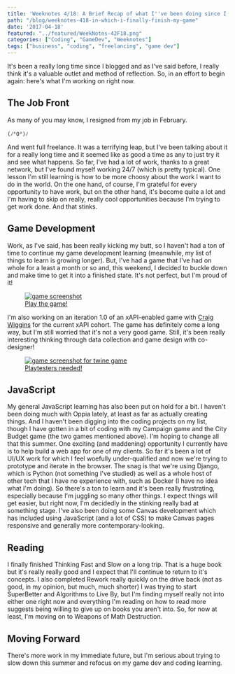 ```yaml
---
title: 'Weeknotes 4/18: A Brief Recap of what I''ve been doing since I blew up my life'
path: "/blog/weeknotes-418-in-which-i-finally-finish-my-game"
date: '2017-04-18'
featured: "../featured/WeekNotes-42F18.png"
categories: ["Coding", "GameDev", "Weeknotes"]
tags: ["business", "coding", "freelancing", "game dev"]
---
```


It's been a really long time since I blogged and as I've said before, I really think it's a valuable outlet and method of reflection. So, in an effort to begin again: here's what I'm working on right now.

## The Job Front

As many of you may know, I resigned from my job in February.

```
(ﾉ°O°)ﾉ
```

And went full freelance. It was a terrifying leap, but I've been talking about it for a really long time and it seemed like as good a time as any to just try it and see what happens. So far, I've had a lot of work, thanks to a great network, but I've found myself working 24/7 (which is pretty typical). One lesson I'm still learning is how to be more choosy about the work I want to do in the world. On the one hand, of course, I'm grateful for every opportunity to have work, but on the other hand, it's become quite a lot and I'm having to skip on really, really cool opportunities because I'm trying to get work done. And that stinks.

## Game Development

Work, as I've said, has been really kicking my butt, so I haven't had a ton of time to continue my game development learning (meanwhile, my list of things to learn is growing longer). But, I've had a game that I've had on whole for a least a month or so and, this weekend, I decided to buckle down and make time to get it into a finished state. It's not perfect, but I'm proud of it!
<figure>
  <a href="https://anthkris.itch.io/Campaign" target="blank">
    <img
      sizes="(max-width: 810px) 100vw, 810px"
      srcset="https://res.cloudinary.com/dhdaswa6t/image/upload/f_auto,q_60,w_203/v1530396697/blog/Screen-Shot-2017-04-16-at-3.46.47-PM.png 203w,
              https://res.cloudinary.com/dhdaswa6t/image/upload/f_auto,q_60,w_405/v1530396697/blog/Screen-Shot-2017-04-16-at-3.46.47-PM.png 405w,
              https://res.cloudinary.com/dhdaswa6t/image/upload/f_auto,q_60,w_810/v1530396697/blog/Screen-Shot-2017-04-16-at-3.46.47-PM.png 810w,
              https://res.cloudinary.com/dhdaswa6t/image/upload/f_auto,q_60,w_1215/v1530396697/blog/Screen-Shot-2017-04-16-at-3.46.47-PM.png 1215w"
      src="https://res.cloudinary.com/dhdaswa6t/image/upload/f_auto,q_60,w_810/v1530396697/blog/Screen-Shot-2017-04-16-at-3.46.47-PM.png"
      alt="game screenshot" />
    <figcaption>Play the game!</figcaption>
  </a>
</figure>

I'm also working on an iteration 1.0 of an xAPI-enabled game with [Craig Wiggins](https://twitter.com/oxala75) for the current xAPI cohort. The game has definitely come a long way, but I'm still worried that it's not a very good game. Still, it's been really interesting thinking through data collection and game design with co-designer!

<figure>
  <a href="http://www.knanthony.com/showcase/budget-game/BudgetStory2.html" target="blank">
    <img
      sizes="(max-width: 810px) 100vw, 810px"
      srcset="https://res.cloudinary.com/dhdaswa6t/image/upload/f_auto,q_60,w_203/v1530396697/blog/screencapture-file-Users-anthkris-Documents-City-20Budget-20Game-BudgetStory2-html.png 203w,
              https://res.cloudinary.com/dhdaswa6t/image/upload/f_auto,q_60,w_405/v1530396697/blog/screencapture-file-Users-anthkris-Documents-City-20Budget-20Game-BudgetStory2-html.png 405w,
              https://res.cloudinary.com/dhdaswa6t/image/upload/f_auto,q_60,w_810/v1530396697/blog/screencapture-file-Users-anthkris-Documents-City-20Budget-20Game-BudgetStory2-html.png 810w,
              https://res.cloudinary.com/dhdaswa6t/image/upload/f_auto,q_60,w_1215/v1530396697/blog/screencapture-file-Users-anthkris-Documents-City-20Budget-20Game-BudgetStory2-html.png 1215w"
      src="https://res.cloudinary.com/dhdaswa6t/image/upload/f_auto,q_60,w_810/v1530396697/blog/screencapture-file-Users-anthkris-Documents-City-20Budget-20Game-BudgetStory2-html.png"
      alt="game screenshot for twine game" />
    <figcaption>Playtesters needed!</figcaption>
  </a>
</figure>

## JavaScript

My general JavaScript learning has also been put on hold for a bit. I haven't been doing much with Oppia lately, at least as far as actually creating things. And I haven't been digging into the coding projects on my list, though I have gotten in a bit of coding with my Campaign game and the City Budget game (the two games mentioned above). I'm hoping to change all that this summer. One exciting (and maddening) opportunity I currently have is to help build a web app for one of my clients. So far it's been a lot of UI/UX work for which I feel woefully under-qualified and now we're trying to prototype and iterate in the browser. The snag is that we're using Django, which is Python (not something I've studied) as well as a whole host of other tech that I have no experience with, such as Docker (I have no idea what I'm doing). So there's a ton to learn and it's been really frustrating, especially because I'm juggling so many other things. I expect things will get easier, but right now, I'm decidedly in the stinking really bad at something stage. I've also been doing some Canvas development which has included using JavaScript (and a lot of CSS) to make Canvas pages responsive and generally more contemporary-looking.

## Reading

I finally finished Thinking Fast and Slow on a long trip. That is a huge book but it's really really good and I expect that I'll continue to return to it's concepts. I also completed Rework really quickly on the drive back (not as good, in my opinion, but much, much shorter) I was trying to start SuperBetter and Algorithms to Live By, but I'm finding myself really not into either one right now and everything I'm reading on how to read more suggests being willing to give up on books you aren't into. So, for now at least, I'm moving on to Weapons of Math Destruction.

## Moving Forward

There's more work in my immediate future, but I'm serious about trying to slow down this summer and refocus on my game dev and coding learning.
